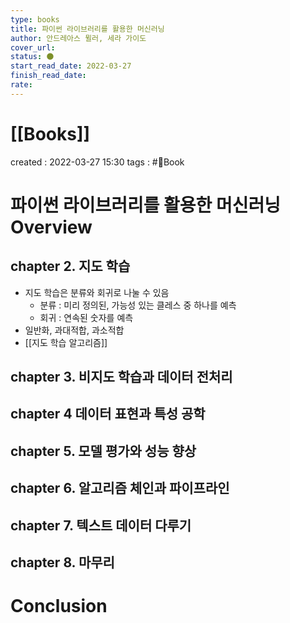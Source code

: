 ```yaml
---
type: books
title: 파이썬 라이브러리를 활용한 머신러닝
author: 안드레아스 뮐러, 세라 가이도
cover_url: 
status: 🌑
start_read_date: 2022-03-27
finish_read_date: 
rate: 
---
```


# [[Books]]
created : 2022-03-27 15:30
tags : #📔Book 

# 파이썬 라이브러리를 활용한 머신러닝 Overview

## chapter 2. 지도 학습
- 지도 학습은 분류와 회귀로 나눌 수 있음
	- 분류 : 미리 정의된, 가능성 있는 클레스 중 하나를 예측
	- 회귀 : 연속된 숫자를 예측
- 일반화, 과대적합, 과소적합
- [[지도 학습 알고리즘]]

## chapter 3. 비지도 학습과 데이터 전처리

## chapter 4 데이터 표현과 특성 공학

## chapter 5. 모델 평가와 성능 향상

## chapter 6. 알고리즘 체인과 파이프라인

## chapter 7. 텍스트 데이터 다루기

## chapter 8. 마무리

# Conclusion
